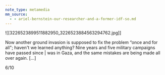 ```yaml
---
note_type: metamedia
mm_source:
  - - ariel-bernstein-our-researcher-and-a-former-idf-so.md
---
```


![[3226523899511882950_3226523884563294762.jpg]]

Now another ground invasion is
supposed to fix the problem
“once and for all"; haven't we
learned anything? Nine years
and five military campaigns
have passed since | was in Gaza,
and the same mistakes are
being made all over again. [...]

6/10

